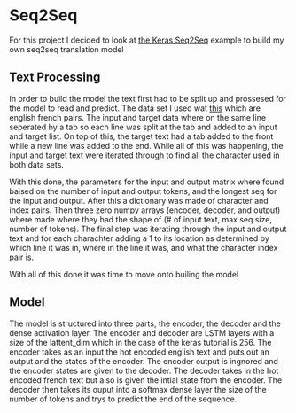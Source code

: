# Seq2Seq

For this project I decided to look at [the Keras Seq2Seq](https://github.com/keras-team/keras/blob/master/examples/lstm_seq2seq.py) example to build my own seq2seq translation model

## Text Processing

In order to build the model the text first had to be split up and prossesed for the model to read and predict. The data set I used wat [this](http://www.manythings.org/anki/fra-eng.zip) which are english french pairs. The input and target data where on the same line seperated by a tab so each line was split at the tab and added to an input and target list. On top of this, the target text had a tab added to the front while a new line was added to the end. While all of this was happening, the input and target text were iterated through to find all the character used in both data sets.

With this done, the parameters for the input and output matrix where found baised on the number of input and output tokens, and the longest seq for the input and output. After this a dictionary was made of character and index pairs. Then three zero numpy arrays (encoder, decoder, and output) where made where they had the shape of (# of input text, max seq size, number of tokens). The final step was iterating through the input and output text and for each charachter adding a 1 to its location as determined by which line it was in, where in the line it was, and what the character index pair is.

With all of this done it was time to move onto builing the model

## Model

The model is structured into three parts, the encoder, the decoder and the dense activation layer. The encoder and decoder are LSTM layers with a size of the lattent_dim which in the case of the keras tutorial is 256. The encoder takes as an input the hot encoded english text and puts out an output and the states of the encoder. The encoder output is ingnored and the encoder states are given to the decoder. The decoder takes in the hot encoded french text but also is given the intial state from the encoder. The decoder then takes its ouput into a softmax dense layer the size of the number of tokens and trys to predict the end of the sequence.
